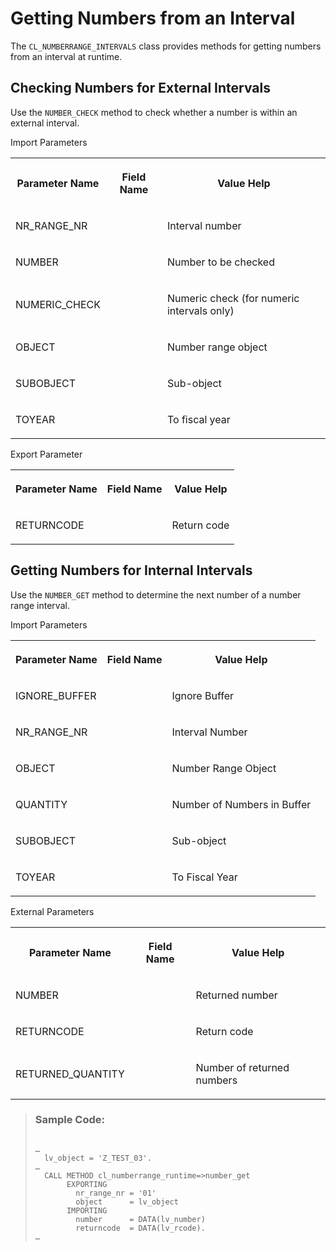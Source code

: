 <!-- loioc9b48a1983ab4c8db00bd3bd8f63632c -->

# Getting Numbers from an Interval

The `CL_NUMBERRANGE_INTERVALS` class provides methods for getting numbers from an interval at runtime.



<a name="loioc9b48a1983ab4c8db00bd3bd8f63632c__section_byp_xhf_gjb"/>

## Checking Numbers for External Intervals

Use the `NUMBER_CHECK` method to check whether a number is within an external interval.

<a name="loioc9b48a1983ab4c8db00bd3bd8f63632c__table_r2b_p3f_gjb"/>Import Parameters


<table>
<tr>
<th>

Parameter Name



</th>
<th>

Field Name



</th>
<th>

Value Help



</th>
</tr>
<tr>
<td>

NR\_RANGE\_NR



</td>
<td>

 



</td>
<td>

Interval number



</td>
</tr>
<tr>
<td>

NUMBER



</td>
<td>

 



</td>
<td>

Number to be checked



</td>
</tr>
<tr>
<td>

NUMERIC\_CHECK



</td>
<td>

 



</td>
<td>

Numeric check \(for numeric intervals only\)



</td>
</tr>
<tr>
<td>

OBJECT



</td>
<td>

 



</td>
<td>

Number range object



</td>
</tr>
<tr>
<td>

SUBOBJECT



</td>
<td>

 



</td>
<td>

Sub-object



</td>
</tr>
<tr>
<td>

TOYEAR



</td>
<td>

 



</td>
<td>

To fiscal year



</td>
</tr>
</table>

<a name="loioc9b48a1983ab4c8db00bd3bd8f63632c__table_pbb_x3f_gjb"/>Export Parameter


<table>
<tr>
<th>

Parameter Name



</th>
<th>

Field Name



</th>
<th>

Value Help



</th>
</tr>
<tr>
<td>

RETURNCODE



</td>
<td>

 



</td>
<td>

Return code



</td>
</tr>
</table>



<a name="loioc9b48a1983ab4c8db00bd3bd8f63632c__section_ddq_z3f_gjb"/>

## Getting Numbers for Internal Intervals

Use the `NUMBER_GET` method to determine the next number of a number range interval.

<a name="loioc9b48a1983ab4c8db00bd3bd8f63632c__table_hns_fjf_gjb"/>Import Parameters


<table>
<tr>
<th>

Parameter Name



</th>
<th>

Field Name



</th>
<th>

Value Help



</th>
</tr>
<tr>
<td>

IGNORE\_BUFFER



</td>
<td>

 



</td>
<td>

Ignore Buffer



</td>
</tr>
<tr>
<td>

NR\_RANGE\_NR



</td>
<td>

 



</td>
<td>

Interval Number



</td>
</tr>
<tr>
<td>

OBJECT



</td>
<td>

 



</td>
<td>

Number Range Object



</td>
</tr>
<tr>
<td>

QUANTITY



</td>
<td>

 



</td>
<td>

Number of Numbers in Buffer



</td>
</tr>
<tr>
<td>

SUBOBJECT



</td>
<td>

 



</td>
<td>

Sub-object



</td>
</tr>
<tr>
<td>

TOYEAR



</td>
<td>

 



</td>
<td>

To Fiscal Year



</td>
</tr>
</table>

<a name="loioc9b48a1983ab4c8db00bd3bd8f63632c__table_d11_ljf_gjb"/>External Parameters


<table>
<tr>
<th>

Parameter Name



</th>
<th>

Field Name



</th>
<th>

Value Help



</th>
</tr>
<tr>
<td>

NUMBER



</td>
<td>

 



</td>
<td>

Returned number



</td>
</tr>
<tr>
<td>

RETURNCODE



</td>
<td>

 



</td>
<td>

Return code



</td>
</tr>
<tr>
<td>

RETURNED\_QUANTITY



</td>
<td>

 



</td>
<td>

Number of returned numbers



</td>
</tr>
</table>

> ### Sample Code:  
> ```
> 
> …
>   lv_object = 'Z_TEST_03'.
> …
>   CALL METHOD cl_numberrange_runtime=>number_get
>        EXPORTING
>          nr_range_nr = '01'
>          object      = lv_object
>        IMPORTING
>          number      = DATA(lv_number)
>          returncode  = DATA(lv_rcode).
> …
> 
> ```

